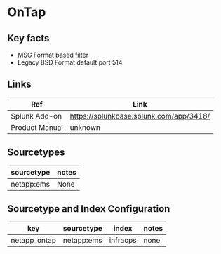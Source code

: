 #  OnTap

## Key facts

* MSG Format based filter
* Legacy BSD Format default port 514

## Links

| Ref            | Link                                                                                                    |
|----------------|---------------------------------------------------------------------------------------------------------|
| Splunk Add-on  | <https://splunkbase.splunk.com/app/3418/>                                                  |
| Product Manual | unknown |

## Sourcetypes

| sourcetype     | notes                                                                                                   |
|----------------|---------------------------------------------------------------------------------------------------------|
| netapp:ems  | None |

## Sourcetype and Index Configuration

| key            | sourcetype     | index          | notes          |
|----------------|----------------|----------------|----------------|
| netapp_ontap      | netapp:ems     | infraops          | none          |

